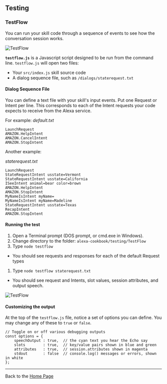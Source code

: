 ## Testing <a id="title"></a>
### TestFlow

You can run your skill code through a sequence of events to see how the conversation session works.

![TestFlow](https://m.media-amazon.com/images/G/01/cookbook/testflow_default._TTH_.png)

**```testflow.js```** is a Javascript script designed to be run from the command line.
```testflow.js``` will open two files:
 * Your ```src/index.js``` skill source code
 * A dialog sequence file, such as  ```/dialogs/staterequest.txt```


#### Dialog Sequence File
You can define a text file with your skill's input events.
Put one Request or Intent per line.  This corresponds to each of the Intent requests your code expects to receive from the Alexa service.

For example:
*default.txt*

```
LaunchRequest
AMAZON.HelpIntent
AMAZON.CancelIntent
AMAZON.StopIntent
```

Another example:

*staterequest.txt*

```
LaunchRequest
StateRequestIntent usstate=Vermont
StateRequestIntent usstate=California
ISeeIntent animal=bear color=brown
AMAZON.HelpIntent
AMAZON.StopIntent
MyNameIsIntent myName=
MyNameIsIntent myName=Madeline
StateRequestIntent usstate=Texas
RecapIntent
AMAZON.StopIntent
```

#### Running the test

1. Open a Terminal prompt (DOS prompt, or cmd.exe in Windows).
1. Change directory to the folder: ```alexa-cookbook/testing/TestFlow```
1. Type ```node testflow```
  * You should see requests and responses for each of the default Request types
1. Type ```node testflow staterequest.txt```
  * You should see request and Intents, slot values, session attributes, and output speech.


![TestFlow](https://m.media-amazon.com/images/G/01/cookbook/testflow1._TTH_.png)

#### Customizing the output
At the top of the ```testflow.js``` file, notice a set of options you can define.
You may change any of these to ```true``` or ```false```.

```
// Toggle on or off various debugging outputs
const options = {
    speechOutput : true,  // the cyan text you hear the Echo say
    slots        : true,  // key/value pairs shown in blue and green
    attributes   : true,  // session.attributes shown in magenta
    stdout       : false  // console.log() messages or errors, shown in white
};
```

<hr />

Back to the [Home Page](../../README.md#title)

